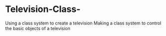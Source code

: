 # Television-Class-
Using a class system to create a television
Making a class system to control the basic objects of a television
